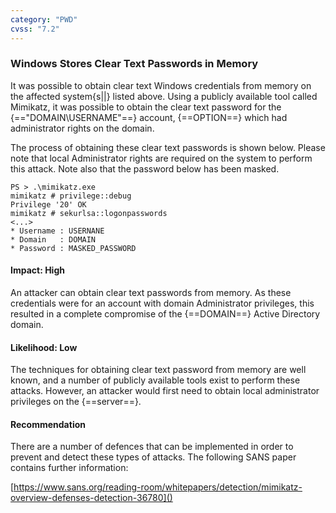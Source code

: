 ```yaml
---
category: "PWD"
cvss: "7.2"
---
```

### Windows Stores Clear Text Passwords in Memory
It was possible to obtain clear text Windows credentials from memory on the affected system{s||} listed above. Using a publicly available tool called Mimikatz, it was possible to obtain the clear text password for the {=="DOMAIN\USERNAME"==} account, {==OPTION==} which had administrator rights on the domain.

The process of obtaining these clear text passwords is shown below. Please note that local Administrator rights are required on the system to perform this attack. Note also that the password below has been masked.

```
PS > .\mimikatz.exe
mimikatz # privilege::debug
Privilege '20' OK
mimikatz # sekurlsa::logonpasswords
<...>
* Username : USERNANE
* Domain   : DOMAIN
* Password : MASKED_PASSWORD
```
#### Impact: High
An attacker can obtain clear text passwords from memory. As these credentials were for an account with domain Administrator privileges, this resulted in a complete compromise of the {==DOMAIN==} Active Directory domain.
#### Likelihood: Low
The techniques for obtaining clear text password from memory are well known, and a number of publicly available tools exist to perform these attacks. However, an attacker would first need to obtain local administrator privileges on the {==server==}.
#### Recommendation
There are a number of defences that can be implemented in order to prevent and detect these types of attacks. The following SANS paper contains further information:

[https://www.sans.org/reading-room/whitepapers/detection/mimikatz-overview-defenses-detection-36780]()
